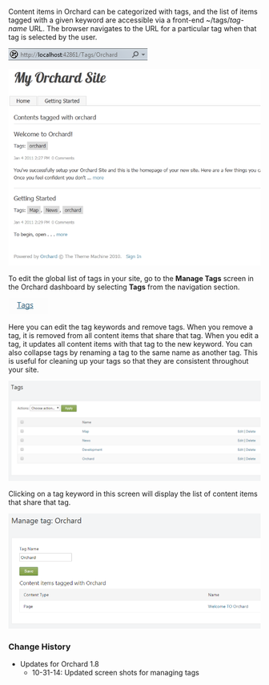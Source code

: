 Content items in Orchard can be categorized with tags, and the list of items tagged with a given keyword are accessible via a front-end ~/tags/_tag-name_ URL. The browser navigates to the URL for a particular tag when that tag is selected by the user. 

![](../Upload/screenshots/tags2.png)

![](../Upload/screenshots_675/tags3.png)

To edit the global list of tags in your site, go to the **Manage Tags** screen in the Orchard dashboard by selecting **Tags** from the navigation section.

![](../Upload/screenshots/manage_tags_link2.png)

Here you can edit the tag keywords and remove tags. When you remove a tag, it is removed from all content items that share that tag. When you edit a tag, it updates all content items with that tag to the new keyword.  You can also collapse tags by renaming a tag to the same name as another tag.  This is useful for cleaning up your tags so that they are consistent throughout your site.

![](../Upload/screenshots_675/manage_tags3.png)

Clicking on a tag keyword in this screen will display the list of content items that share that tag.

![](../Upload/screenshots_675/Tags_manage.png)

### Change History
* Updates for Orchard 1.8
    * 10-31-14: Updated screen shots for managing tags
